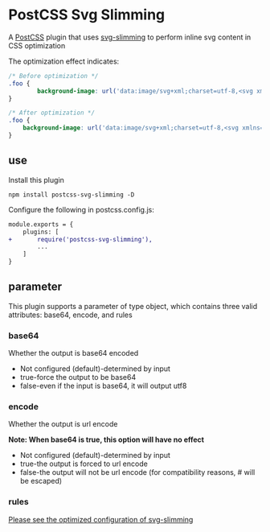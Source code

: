 # PostCSS Svg Slimming

A [PostCSS](https://github.com/postcss/postcss) plugin that uses [svg-slimming](https://github.com/benboba/svg-slimming) to perform inline svg content in CSS optimization

The optimization effect indicates:

```css
/* Before optimization */
.foo {
		background-image: url('data:image/svg+xml;charset=utf-8,<svg xmlns="http://www.w3.org/2000/svg"><rect width="100px" height="100px" fill="#ff0000"></rect></svg>');
}
```

```css
/* After optimization */
.foo {
	background-image: url('data:image/svg+xml;charset=utf-8,<svg xmlns="http://www.w3.org/2000/svg"><path fill="red" d="M0,0H100V100H0z"/></svg>');
}
```

## use

Install this plugin

```
npm install postcss-svg-slimming -D
```

Configure the following in postcss.config.js:

```diff
module.exports = {
	plugins: [
+		require('postcss-svg-slimming'),
		...
	]
}
```

## parameter

This plugin supports a parameter of type object, which contains three valid attributes: base64, encode, and rules

### base64

Whether the output is base64 encoded

* Not configured (default)-determined by input
* true-force the output to be base64
* false-even if the input is base64, it will output utf8

### encode

Whether the output is url encode

**Note: When base64 is true, this option will have no effect**

* Not configured (default)-determined by input
* true-the output is forced to url encode
* false-the output will not be url encode (for compatibility reasons, # will be escaped)

### rules

[Please see the optimized configuration of svg-slimming](https://github.com/benboba/svg-slimming)
